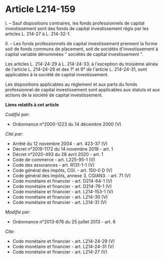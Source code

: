 # Article L214-159

I. – Sauf dispositions contraires, les fonds professionnels de capital investissement sont des fonds de capital
investissement régis par les articles L. 214-27 à L. 214-32-1.

II. – Les fonds professionnels de capital investissement prennent la forme soit de fonds communs de placement, soit de
sociétés d'investissement à capital variable dénommées " sociétés de capital investissement ".

Les articles L. 214-24-29 à L. 214-24-33, à l'exception du troisième alinéa de l'article L. 214-24-29 et des 1° et 9° de
l'article L. 214-24-31, sont applicables à la société de capital investissement.

Les dispositions applicables au règlement et aux parts du fonds professionnel de capital investissement sont applicables aux
statuts et aux actions de la société de capital investissement.

**Liens relatifs à cet article**

_Codifié par_:

  - Ordonnance n°2000-1223 du 14 décembre 2000 (V)

_Cité par_:

  - Arrêté du 12 novembre 2004 - art. 423-37 (V)
  - Décret n°2019-1172 du 14 novembre 2019 - art. 1
  - Décret n°2020-493 du 28 avril 2020 - art. 1
  - Code de commerce - art. L225-95-1 (V)
  - Code des assurances - art. R131-1-1 (V)
  - Code général des impôts, CGI. - art. 150-0 D (V)
  - Code général des impôts, annexe 3, CGIAN3. - art. 71 (V)
  - Code monétaire et financier - art. D214-64-1 (V)
  - Code monétaire et financier - art. D214-79-1 (V)
  - Code monétaire et financier - art. L214-153-1 (V)
  - Code monétaire et financier - art. L214-30 (V)
  - Code monétaire et financier - art. L214-31 (V)

_Modifié par_:

  - Ordonnance n°2013-676 du 25 juillet 2013 - art. 6

_Cite_:

  - Code monétaire et financier - art. L214-24-29 (V)
  - Code monétaire et financier - art. L214-24-31 (V)
  - Code monétaire et financier - art. L214-27 (V)
